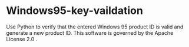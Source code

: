 # Windows95-key-vaildation
Use Python to verify that the entered Windows 95 product ID is valid and generate a new product ID. This software is governed by the Apache License 2.0 .
